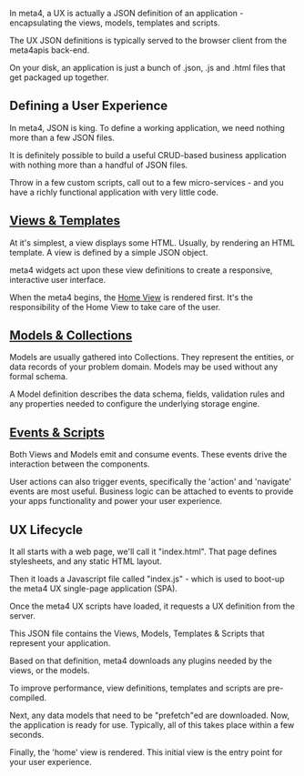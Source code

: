 In meta4, a UX is actually a JSON definition of an application - encapsulating the views, models, templates and scripts.

The UX JSON definitions is typically served to the browser client from the meta4apis back-end. 

On your disk, an application is just a bunch of .json, .js and .html files that get packaged up together.

Defining a User Experience
--------------------------

In meta4, JSON is king. To define a working application, we need nothing more than a few JSON files.

It is definitely possible to build a useful CRUD-based business application with nothing more than a handful of JSON files. 

Throw in a few custom scripts, call out to a few micro-services - and you have a richly functional application with very little code.

<a href="Views.md">Views & Templates</a>
------------------

At it's simplest, a view displays some HTML. Usually, by rendering an HTML template. A view is defined by a simple JSON object. 

meta4 widgets act upon these view definitions to create a responsive, interactive user interface. 

When the meta4 begins, the <a href="Home-View.md">Home View</a> is rendered first. It's the responsibility of the Home View to take care of the user.


<a href="Models.md">Models & Collections</a>
--------------------

Models are usually gathered into Collections. They represent the entities, or data records of your problem domain. Models may be used without any formal schema.

A Model definition describes the data schema, fields, validation rules and any properties needed to configure the underlying storage engine.

<a href="Events.md">Events & Scripts</a>
----------------

Both Views and Models emit and consume events. These events drive the interaction between the components.

User actions can also trigger events, specifically the 'action' and 'navigate' events are most useful.
Business logic can be attached to events to provide your apps functionality and power your user experience.


UX Lifecycle
------------

It all starts with a web page, we'll call it "index.html". That page defines stylesheets, and any static HTML layout. 

Then it loads a Javascript file called "index.js" - which is used to boot-up the meta4 UX single-page application (SPA).

Once the meta4 UX scripts have loaded, it requests a UX definition from the server. 

This JSON file contains the Views, Models, Templates & Scripts that represent your application. 

Based on that definition, meta4 downloads any plugins needed by the views, or the models.

To improve performance, view definitions, templates and scripts are pre-compiled.

Next, any data models that need to be "prefetch"ed are downloaded. Now, the application is ready for use. Typically, all of this takes place within a few seconds. 

Finally, the 'home' view is rendered. This initial view is the entry point for your user experience.

